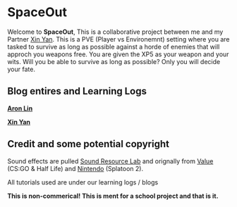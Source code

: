 # SpaceOut

Welcome to **SpaceOut**, This is a collaborative project between me and my Partner [Xin Yan](https://github.com/xinyanh4701). This is a PVE (Player vs Environemnt) setting where you are tasked to survive as long as possible against a horde of enemies that will approch you weapons free. You are given the XP5 as your weapon and your wits. Will you be able to survive as long as possible? Only you will decide your fate.

## Blog entires and Learning Logs

**[Aron Lin](https://github.com/aronl9810/apcsa-freedom-project)**

**[Xin Yan](https://github.com/xinyanh4701/apcsa-freedom-project)**

## Credit and some potential copyright

Sound effects are pulled [Sound Resource Lab](https://www.sounds-resource.com/) and orignally from [Value](https://www.valvesoftware.com/en/) (CS:GO & Half Life) and [Nintendo](https://www.nintendo.com/us/) (Splatoon 2).

All tutorials used are under our learning logs / blogs

**This is non-commerical! This is ment for a school project and that is it.**

